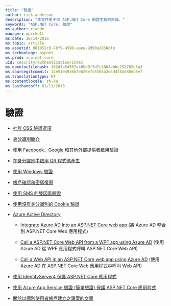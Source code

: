 ```yaml
---
title: "驗證"
author: rick-anderson
description: "本文件是不同 ASP.NET Core 驗證主題的目錄。"
keywords: "ASP.NET Core, 驗證"
ms.author: riande
manager: wpickett
ms.date: 10/14/2016
ms.topic: article
ms.assetid: 981852c9-78f9-4590-aaee-9d50a2838dfe
ms.technology: aspnet
ms.prod: asp.net-core
uid: security/authentication/index
ms.openlocfilehash: 182d3b5d567a46bb0f7d7c5864ebbc252782d8a3
ms.sourcegitcommit: 12e5194936b7e820efc5505a2d5d4f84e88eb5ef
ms.translationtype: HT
ms.contentlocale: zh-TW
ms.lasthandoff: 01/11/2018
---
```

# <a name="authentication"></a>驗證

* [社群 OSS 驗證選項](community.md)

* [身分識別簡介](identity.md)

* [使用 Facebook、Google 和其他外部提供者啟用驗證](social/index.md)

* [在身分識別中啟用 QR 程式碼產生](identity-enable-qrcodes.md)

* [使用 Windows 驗證](windowsauth.md)

* [帳戶確認和密碼復原](accconfirm.md)

* [使用 SMS 的雙因素驗證](2fa.md)

* [使用沒有身分識別的 Cookie 驗證](cookie.md)

* [Azure Active Directory](azure-active-directory/index.md)

  * [Integrate Azure AD Into an ASP.NET Core web app](https://azure.microsoft.com/documentation/samples/active-directory-dotnet-webapp-openidconnect-aspnetcore/) (將 Azure AD 整合到 ASP.NET Core Web 應用程式)

  * [Call a ASP.NET Core Web API from a WPF app using Azure AD](https://azure.microsoft.com/documentation/samples/active-directory-dotnet-native-aspnetcore/) (使用 Azure AD 從 WPF 應用程式呼叫 ASP.NET Core Web API)

  * [Call a Web API in an ASP.NET Core web app using Azure AD](https://azure.microsoft.com/documentation/samples/active-directory-dotnet-webapp-webapi-openidconnect-aspnetcore/) (使用 Azure AD 在 ASP.NET Core Web 應用程式中呼叫 Web API)

* [使用 IdentityServer4 保護 ASP.NET Core 應用程式](http://docs.identityserver.io/en/release/)

* [使用 Azure App Service 驗證 (簡單驗證) 保護 ASP.NET Core 應用程式](https://docs.microsoft.com/azure/app-service/app-service-authentication-overview)

* [關於以個別使用者帳戶建立之專案的文章](xref:security/authentication/individual)